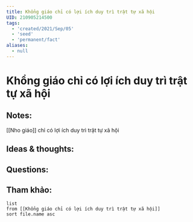 ```yaml
---
title: Khổng giáo chỉ có lợi ích duy trì trật tự xã hội
UID: 210905214500
tags:
  - 'created/2021/Sep/05'
  - 'seed'
  - 'permanent/fact'
aliases:
  - null
---
```

# Khổng giáo chỉ có lợi ích duy trì trật tự xã hội

## Notes:
[[Nho giáo]] chỉ có lợi ích duy trì trật tự xã hội

## Ideas & thoughts:

## Questions:


## Tham khảo:
```dataview
list
from [[Khổng giáo chỉ có lợi ích duy trì trật tự xã hội]]
sort file.name asc
```